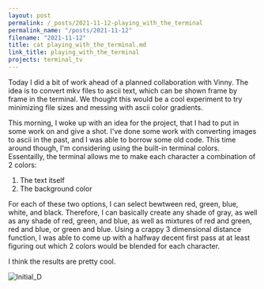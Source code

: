 ```yaml
---
layout: post
permalink: /_posts/2021-11-12-playing_with_the_terminal
permalink_name: "/posts/2021-11-12"
filename: "2021-11-12"
title: cat playing_with_the_terminal.md
link_title: playing_with_the_terminal
projects: terminal_tv
---
```


Today I did a bit of work ahead of a planned collaboration with Vinny. The idea is to convert mkv files to ascii text, which can be shown frame by frame in the terminal. We thought this would be a cool experiment to try minimizing file sizes and messing with ascii color gradients.

This morning, I woke up with an idea for the project, that I had to put in some work on and give a shot. I've done some work with converting images to ascii in the past, and I was able to borrow some old code. This time around though, I'm considering using the built-in terminal colors. Essentailly, the terminal allows me to make each character a combination of 2 colors:

1. The text itself
2. The background color

For each of these two options, I can select bewtween red, green, blue, white, and black. Therefore, I can basically create any shade of gray, as well as any shade of red, green, and blue, as well as mixtures of red and green, red and blue, or green and blue. Using a crappy 3 dimensional distance function, I was able to come up with a halfway decent first pass at at least figuring out which 2 colors would be blended for each character.

I think the results are pretty cool.

![Initial_D](assets/../../assets/images/initial_d.webp)
